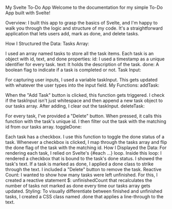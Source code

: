 My Svelte To-Do App
Welcome to the documentation for my simple To-Do App built with Svelte!

Overview:
I built this app to grasp the basics of Svelte, and I'm happy to walk you through the logic and structure of my code. It's a straightforward application that lets users add, mark as done, and delete tasks.

How I Structured the Data:
Tasks Array:

I used an array named tasks to store all the task items. Each task is an object with id, text, and done properties:
id: I used a timestamp as a unique identifier for every task.
text: It holds the description of the task.
done: A boolean flag to indicate if a task is completed or not.
Task Input:

For capturing user inputs, I used a variable taskInput. This gets updated with whatever the user types into the input field.
My Functions:
addTask:

When the "Add Task" button is clicked, this function gets triggered. I check if the taskInput isn't just whitespace and then append a new task object to our tasks array. After adding, I clear out the taskInput.
deleteTask:

For every task, I've provided a "Delete" button. When pressed, it calls this function with the task's unique id. I then filter out the task with the matching id from our tasks array.
toggleDone:

Each task has a checkbox. I use this function to toggle the done status of a task. Whenever a checkbox is clicked, I map through the tasks array and flip the done flag of the task with the matching id.
How I Displayed the Data:
For rendering each task, I relied on Svelte's {#each ...} loop. Inside this loop:
I rendered a checkbox that is bound to the task's done status.
I showed the task's text. If a task is marked as done, I applied a done class to strike through the text.
I included a "Delete" button to remove the task.
Reactive Count:
I wanted to show how many tasks were left unfinished. For this, I created a reactive statement $: unfinishedCount that recalculates the number of tasks not marked as done every time our tasks array gets updated.
Styling:
To visually differentiate between finished and unfinished tasks, I created a CSS class named .done that applies a line-through to the text.
